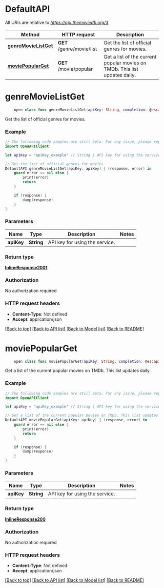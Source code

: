 # DefaultAPI

All URIs are relative to *https://api.themoviedb.org/3*

Method | HTTP request | Description
------------- | ------------- | -------------
[**genreMovieListGet**](DefaultAPI.md#genremovielistget) | **GET** /genre/movie/list | Get the list of official genres for movies.
[**moviePopularGet**](DefaultAPI.md#moviepopularget) | **GET** /movie/popular | Get a list of the current popular movies on TMDb. This list updates daily.


# **genreMovieListGet**
```swift
    open class func genreMovieListGet(apiKey: String, completion: @escaping (_ data: InlineResponse2001?, _ error: Error?) -> Void)
```

Get the list of official genres for movies.

### Example 
```swift
// The following code samples are still beta. For any issue, please report via http://github.com/OpenAPITools/openapi-generator/issues/new
import OpenAPIClient

let apiKey = "apiKey_example" // String | API key for using the service.

// Get the list of official genres for movies.
DefaultAPI.genreMovieListGet(apiKey: apiKey) { (response, error) in
    guard error == nil else {
        print(error)
        return
    }

    if (response) {
        dump(response)
    }
}
```

### Parameters

Name | Type | Description  | Notes
------------- | ------------- | ------------- | -------------
 **apiKey** | **String** | API key for using the service. | 

### Return type

[**InlineResponse2001**](InlineResponse2001.md)

### Authorization

No authorization required

### HTTP request headers

 - **Content-Type**: Not defined
 - **Accept**: application/json

[[Back to top]](#) [[Back to API list]](../README.md#documentation-for-api-endpoints) [[Back to Model list]](../README.md#documentation-for-models) [[Back to README]](../README.md)

# **moviePopularGet**
```swift
    open class func moviePopularGet(apiKey: String, completion: @escaping (_ data: InlineResponse200?, _ error: Error?) -> Void)
```

Get a list of the current popular movies on TMDb. This list updates daily.

### Example 
```swift
// The following code samples are still beta. For any issue, please report via http://github.com/OpenAPITools/openapi-generator/issues/new
import OpenAPIClient

let apiKey = "apiKey_example" // String | API key for using the service.

// Get a list of the current popular movies on TMDb. This list updates daily.
DefaultAPI.moviePopularGet(apiKey: apiKey) { (response, error) in
    guard error == nil else {
        print(error)
        return
    }

    if (response) {
        dump(response)
    }
}
```

### Parameters

Name | Type | Description  | Notes
------------- | ------------- | ------------- | -------------
 **apiKey** | **String** | API key for using the service. | 

### Return type

[**InlineResponse200**](InlineResponse200.md)

### Authorization

No authorization required

### HTTP request headers

 - **Content-Type**: Not defined
 - **Accept**: application/json

[[Back to top]](#) [[Back to API list]](../README.md#documentation-for-api-endpoints) [[Back to Model list]](../README.md#documentation-for-models) [[Back to README]](../README.md)

